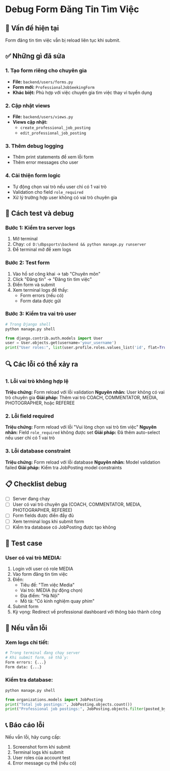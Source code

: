 # Debug Form Đăng Tin Tìm Việc

## 🔧 Vấn đề hiện tại
Form đăng tin tìm việc vẫn bị reload liên tục khi submit.

## ✅ Những gì đã sửa

### 1. Tạo form riêng cho chuyên gia
- **File:** `backend/users/forms.py`
- **Form mới:** `ProfessionalJobSeekingForm`
- **Khác biệt:** Phù hợp với việc chuyên gia tìm việc thay vì tuyển dụng

### 2. Cập nhật views
- **File:** `backend/users/views.py`
- **Views cập nhật:**
  - `create_professional_job_posting`
  - `edit_professional_job_posting`

### 3. Thêm debug logging
- Thêm print statements để xem lỗi form
- Thêm error messages cho user

### 4. Cải thiện form logic
- Tự động chọn vai trò nếu user chỉ có 1 vai trò
- Validation cho field `role_required`
- Xử lý trường hợp user không có vai trò chuyên gia

## 🧪 Cách test và debug

### Bước 1: Kiểm tra server logs
1. Mở terminal
2. Chạy: `cd D:\dbpsports\backend && python manage.py runserver`
3. Để terminal mở để xem logs

### Bước 2: Test form
1. Vào hồ sơ công khai → tab "Chuyên môn"
2. Click "Đăng tin" → "Đăng tin tìm việc"
3. Điền form và submit
4. Xem terminal logs để thấy:
   - Form errors (nếu có)
   - Form data được gửi

### Bước 3: Kiểm tra vai trò user
```python
# Trong Django shell
python manage.py shell

from django.contrib.auth.models import User
user = User.objects.get(username='your_username')
print("User roles:", list(user.profile.roles.values_list('id', flat=True)))
```

## 🔍 Các lỗi có thể xảy ra

### 1. Lỗi vai trò không hợp lệ
**Triệu chứng:** Form reload với lỗi validation
**Nguyên nhân:** User không có vai trò chuyên gia
**Giải pháp:** Thêm vai trò COACH, COMMENTATOR, MEDIA, PHOTOGRAPHER, hoặc REFEREE

### 2. Lỗi field required
**Triệu chứng:** Form reload với lỗi "Vui lòng chọn vai trò tìm việc"
**Nguyên nhân:** Field `role_required` không được set
**Giải pháp:** Đã thêm auto-select nếu user chỉ có 1 vai trò

### 3. Lỗi database constraint
**Triệu chứng:** Form reload với lỗi database
**Nguyên nhân:** Model validation failed
**Giải pháp:** Kiểm tra JobPosting model constraints

## 📋 Checklist debug

- [ ] Server đang chạy
- [ ] User có vai trò chuyên gia (COACH, COMMENTATOR, MEDIA, PHOTOGRAPHER, REFEREE)
- [ ] Form fields được điền đầy đủ
- [ ] Xem terminal logs khi submit form
- [ ] Kiểm tra database có JobPosting được tạo không

## 🚀 Test case

### User có vai trò MEDIA:
1. Login với user có role MEDIA
2. Vào form đăng tin tìm việc
3. Điền:
   - Tiêu đề: "Tìm việc Media"
   - Vai trò: MEDIA (tự động chọn)
   - Địa điểm: "Hà Nội"
   - Mô tả: "Có kinh nghiệm quay phim"
4. Submit form
5. Kỳ vọng: Redirect về professional dashboard với thông báo thành công

## 🔧 Nếu vẫn lỗi

### Xem logs chi tiết:
```bash
# Trong terminal đang chạy server
# Khi submit form, sẽ thấy:
Form errors: {...}
Form data: {...}
```

### Kiểm tra database:
```python
python manage.py shell

from organizations.models import JobPosting
print("Total job postings:", JobPosting.objects.count())
print("Professional job postings:", JobPosting.objects.filter(posted_by='PROFESSIONAL').count())
```

## 📞 Báo cáo lỗi

Nếu vẫn lỗi, hãy cung cấp:
1. Screenshot form khi submit
2. Terminal logs khi submit
3. User roles của account test
4. Error message cụ thể (nếu có)
